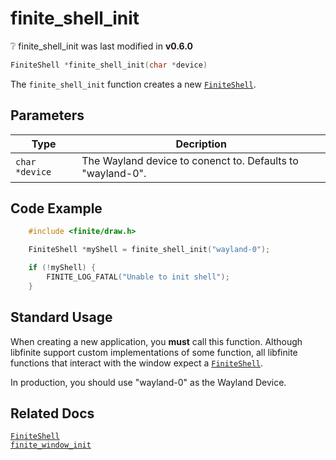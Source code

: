 # finite_shell_init

<div class="alert alert-info part text-info">
❔ finite_shell_init was last modified in  <b>v0.6.0</b>
</div>

```c
FiniteShell *finite_shell_init(char *device)
```

The `finite_shell_init` function creates a new [`FiniteShell`](../../FiniteShell).

## Parameters

| Type           | Decription                                                 |
| -------------- | ---------------------------------------------------------- |
| `char *device` | The Wayland device to conenct to. Defaults to "wayland-0". |

## Code Example

```c
    #include <finite/draw.h>

    FiniteShell *myShell = finite_shell_init("wayland-0");

    if (!myShell) {
        FINITE_LOG_FATAL("Unable to init shell");
    }
```

## Standard Usage

When creating a new application, you **must** call this function. Although libfinite support custom implementations of some function, all libfinite functions that interact with the window expect a [`FiniteShell`](../../FiniteShell).

In production, you should use "wayland-0" as the Wayland Device.

## Related Docs

[`FiniteShell`](../../../types/FiniteShell)<br>
[`finite_window_init`](../finite_window_init)
